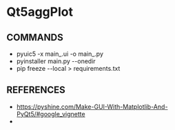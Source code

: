 # Qt5aggPlot

## COMMANDS
- pyuic5 -x main_.ui -o main_.py
- pyinstaller main.py --onedir
- pip freeze --local > requirements.txt

## REFERENCES
- https://pyshine.com/Make-GUI-With-Matplotlib-And-PyQt5/#google_vignette
- 